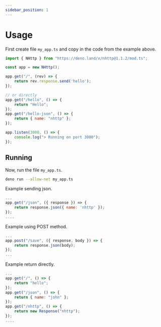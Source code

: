 ```yaml
---
sidebar_position: 1
---
```


# Usage
First create file `my_app.ts` and copy in the code from the example above.
```js
import { NHttp } from "https://deno.land/x/nhttp@1.1.2/mod.ts";

const app = new NHttp();

app.get("/", (rev) => {
    return rev.response.send('hello');
});

// or directly
app.get("/hello", () => {
    return "Hello";
});
app.get("/hello-json", () => {
    return { name: "nhttp" };
});

app.listen(3000, () => {
    console.log("> Running on port 3000");
});
```
## Running
Now, run the file `my_app.ts`.
```bash
deno run --allow-net my_app.ts
```

Example sending json.
```js
...
app.get("/json", ({ response }) => {
    return response.json({ name: 'nhttp' });
});
....
```
Example using POST method.
```js
...
app.post("/save", ({ response, body }) => {
    return response.json(body);
});
...
```
Example return directly.
```js
...
app.get("/", () => {
    return "hello";
});
app.get("/json", () => {
    return { name: "john" };
});
app.get("/nhttp", () => {
    return new Response("nhttp");
});
....
```